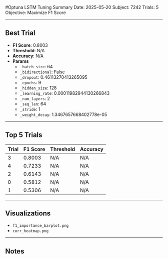#Optuna LSTM Tuning Summary
Date: 2025-05-20
Subject: 7242
Trials: 5
Objective: Maximize F1 Score

---

## Best Trial
- **F1 Score**: 0.8003
- **Threshold**: N/A
- **Accuracy**: N/A
- **Params**
  - `_batch_size`: 64
  - `_bidirectional`: False
  - `_dropout`: 0.46113270413265095
  - `_epochs`: 9
  - `_hidden_size`: 128
  - `_learning_rate`: 0.00011982944130266843
  - `_num_layers`: 2
  - `_seq_len`: 64
  - `_stride`: 1
  - `_weight_decay`: 1.3467657668402778e-05

---

## Top 5 Trials
| Trial | F1 Score | Threshold | Accuracy |
|-------|----------|-----------|----------|
| 3 | 0.8003 | N/A | N/A |
| 4 | 0.7233 | N/A | N/A |
| 2 | 0.6143 | N/A | N/A |
| 0 | 0.5812 | N/A | N/A |
| 1 | 0.5306 | N/A | N/A |

---

## Visualizations
- `f1_importance_barplot.png`
- `corr_heatmap.png`

---

## Notes